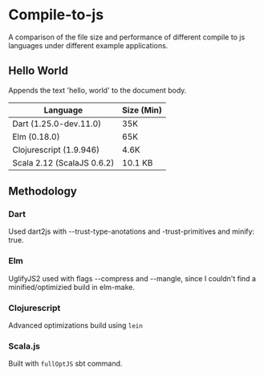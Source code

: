 # Compile-to-js 

A comparison of the file size and performance of different compile to js languages under different example applications.

## Hello World
Appends the text 'hello, world' to the document body.

| Language                  | Size (Min) |
| ------------------------- | ---------- |
| Dart (1.25.0-dev.11.0)    | 35K        |
| Elm (0.18.0)              | 65K        |
| Clojurescript (1.9.946)   | 4.6K       |
| Scala 2.12 (ScalaJS 0.6.2)| 10.1 KB    |

## Methodology

### Dart
Used dart2js with --trust-type-anotations and -trust-primitives and minify: true.

### Elm
UglifyJS2 used with flags --compress and --mangle, since I couldn't find a minified/optimizied build in elm-make.

### Clojurescript
Advanced optimizations build using `lein`

### Scala.js
Built with `fullOptJS` sbt command.